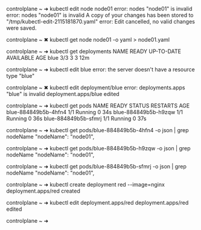 
controlplane ~ ➜  kubectl edit node node01
error: nodes "node01" is invalid
error: nodes "node01" is invalid
A copy of your changes has been stored to "/tmp/kubectl-edit-2115181870.yaml"
error: Edit cancelled, no valid changes were saved.

controlplane ~ ✖ kubectl get node node01 -o yaml > node01.yaml

controlplane ~ ➜  kubectl get deployments
NAME   READY   UP-TO-DATE   AVAILABLE   AGE
blue   3/3     3            3           12m

controlplane ~ ➜  kubectl edit blue
error: the server doesn't have a resource type "blue"

controlplane ~ ✖ kubectl edit deployment/blue
error: deployments.apps "blue" is invalid
deployment.apps/blue edited

controlplane ~ ➜  kubectl get pods
NAME                   READY   STATUS    RESTARTS   AGE
blue-884849b5b-4hfn4   1/1     Running   0          34s
blue-884849b5b-h9zqw   1/1     Running   0          36s
blue-884849b5b-sfmrj   1/1     Running   0          37s

controlplane ~ ➜  kubectl get pods/blue-884849b5b-4hfn4  -o json | grep nodeName
        "nodeName": "node01",

controlplane ~ ➜  kubectl get pods/blue-884849b5b-h9zqw  -o json | grep nodeName
        "nodeName": "node01",

controlplane ~ ➜  kubectl get pods/blue-884849b5b-sfmrj   -o json | grep nodeName
        "nodeName": "node01",

controlplane ~ ➜  kubectl create deployment red --image=nginx
deployment.apps/red created

controlplane ~ ➜  kubectl edit deployment.apps/red
deployment.apps/red edited

controlplane ~ ➜  


